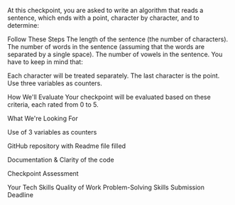 At this checkpoint, you are asked to write an algorithm that reads a sentence, which ends with a point, character by character, and to determine:


Follow These Steps
The length of the sentence (the number of characters).
The number of words in the sentence (assuming that the words are separated by a single space).
The number of vowels in the sentence.
You have to keep in mind that: 

Each character will be treated separately.
The last character is the point.
Use three variables as counters.

How We'll Evaluate
Your checkpoint will be evaluated based on these criteria, each rated from 0 to 5.

What We're Looking For

Use of 3 variables as counters

GitHub repository with Readme file filled

Documentation & Clarity of the code

Checkpoint Assessment

Your Tech Skills
Quality of Work
Problem-Solving Skills
Submission Deadline
